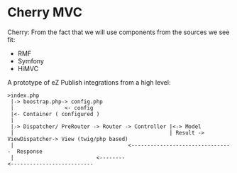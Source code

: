 Cherry MVC
==========

Cherry: From the fact that we will use components from the sources we see fit:
 - RMF
 - Symfony
 - HiMVC



A prototype of eZ Publish integrations from a high level:


```
>index.php
 |-> boostrap.php-> config.php
 |                <- config
 |<- Container ( configured )
 |
 |-> Dispatcher/ PreRouter -> Router -> Controller |<-> Model
 |                                                 | Result -> ViewDispatcher-> View (twig/php based)
 |                                    <--------------------------------  Response 
 |                          <--------
<--------------------------
```


